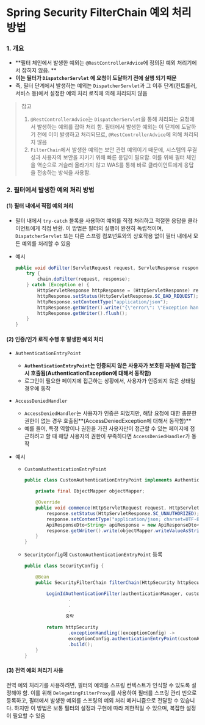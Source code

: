 # Spring Security FilterChain 예외 처리 방법

### 1. 개요

- **필터 체인에서 발생한 예외는 `@RestControllerAdvice`에 정의된 예외 처리기에서 잡히지 않음. **
- **이는 필터가 `DispatcherServlet` 에 요청이 도달하기 전에 실행 되기 때문**
-  즉, 필터 단계에서 발생하는 예외는 `DispatcherServlet`과 그 이후 단계(컨트롤러, 서비스 등)에서 설정한 예외 처리 로직에 의해 처리되지 않음

> 참고
>
> 1. `@RestControllerAdvice`는 `DispatcherServlet`을 통해 처리되는 요청에서 발생하는 예외를 잡아 처리 함. 필터에서 발생한 예외는 이 단계에 도달하기 전에 이미 발생하고 처리되므로, `@RestControllerAdvice`에 의해 처리되지 않음
> 2. `FilterChain`에서 발생한 예외는 보안 관련 예외이기 때문에, 시스템의 무결성과 사용자의 보안을 지키기 위해 빠른 응답이 필요함. 이를 위해 필터 체인을 역순으로 거슬러 올라가지 않고 WAS를 통해 바로 클라이언트에게 응답을 전송하는 방식을 사용함.

### 2. 필터에서 발생한 예외 처리 방법

#### (1) 필터 내에서 직접 예외 처리

- 필터 내에서 `try-catch` 블록을 사용하여 예외를 직접 처리하고 적절한 응답을 클라이언트에게 직접 반환. 이 방법은 필터의 실행이 완전히 독립적이며, `DispatcherServlet` 또는 다른 스프링 컴포넌트와의 상호작용 없이 필터 내에서 모든 예외를 처리할 수 있음

- 예시

  ```java
  public void doFilter(ServletRequest request, ServletResponse response, FilterChain chain) throws IOException, ServletException {
      try {
          chain.doFilter(request, response);
      } catch (Exception e) {
          HttpServletResponse httpResponse = (HttpServletResponse) response;
          httpResponse.setStatus(HttpServletResponse.SC_BAD_REQUEST);
          httpResponse.setContentType("application/json");
          httpResponse.getWriter().write("{\"error\": \"Exception handled in filter: " + e.getMessage() + "\"}");
          httpResponse.getWriter().flush();
      }
  }
  ```

#### (2) 인증/인가 로직 수행 후 발생한 예외 처리 

- `AuthenticationEntryPoint`
  - **`AuthenticationEntryPoint`는 인증되지 않은 사용자가 보호된 자원에 접근할 시 호출됨(AuthenticationException에 대해서 동작함)**
  -  로그인이 필요한 페이지에 접근하는 상황에서, 사용자가 인증되지 않은 상태일 경우에 동작

- `AccessDeniedHandler`
  - `AccessDeniedHandler`는 사용자가 인증은 되었지만, 해당 요청에 대한 충분한 권한이 없는 경우 호출됨**(AccessDeniedException에 대해서 동작함)**
  - 예를 들어, 특정 역할이나 권한을 가진 사용자만이 접근할 수 있는 페이지에 접근하려고 할 때 해당 사용자의 권한이 부족하다면 `AccessDeniedHandler`가 동작

- 예시

  - `CustomAuthenticationEntryPoint`

    ```java
    public class CustomAuthenticationEntryPoint implements AuthenticationEntryPoint {
    
        private final ObjectMapper objectMapper;
    
        @Override
        public void commence(HttpServletRequest request, HttpServletResponse response, AuthenticationException authException) throws IOException {
            response.setStatus(HttpServletResponse.SC_UNAUTHORIZED);
            response.setContentType("application/json; charset=UTF-8");
            ApiResponseDto<String> apiResponse = new ApiResponseDto<>(HttpServletResponse.SC_UNAUTHORIZED, AuthErrorCode.INVALID_AUTHENTICATION.getMessage(), null);
            response.getWriter().write(objectMapper.writeValueAsString(apiResponse));
        }
    }
    ```
    
  - `SecurityConfig`에 `CustomAuthenticationEntryPoint` 등록
  
    ```java
    public class SecurityConfig {
    
        @Bean
        public SecurityFilterChain filterChain(HttpSecurity httpSecurity, AuthenticationManager authenticationManager) throws Exception {
    
            LoginIdAuthenticationFilter(authenticationManager, customAuthenticationSuccessHandler, objectMapper);
    				.
                    .
                    .
                   중략
    
            return httpSecurity
                    .exceptionHandling((exceptionConfig) ->
                    exceptionConfig.authenticationEntryPoint(customAuthenticationEntryPoint))
                    .build();
        }
    }
    ```

#### (3) 전역 예외 처리기 사용

전역 예외 처리기를 사용하려면, 필터의 예외를 스프링 컨텍스트가 인식할 수 있도록 설정해야 함. 이를 위해 `DelegatingFilterProxy`를 사용하여 필터를 스프링 관리 빈으로 등록하고, 필터에서 발생한 예외를 스프링의 예외 처리 메커니즘으로 전달할 수 있습니다. 하지만 이 방법은 보통 필터의 설정과 구현에 따라 제한적일 수 있으며, 복잡한 설정이 필요할 수 있음